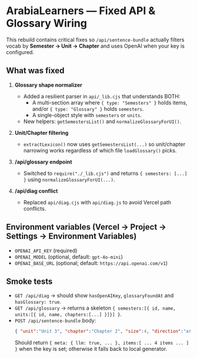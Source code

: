 
# ArabiaLearners — Fixed API & Glossary Wiring

This rebuild contains critical fixes so `/api/sentence-bundle` actually filters vocab by **Semester → Unit → Chapter** and uses OpenAI when your key is configured.

## What was fixed

1. **Glossary shape normalizer**
   - Added a resilient parser in `api/_lib.cjs` that understands BOTH:
     - A multi-section array where `{ type: "Semesters" }` holds items, and/or `{ type: "Glossary" }` holds `semesters`.
     - A single-object style with `semesters` or `units`.
   - New helpers: `getSemestersList()` and `normalizeGlossaryForUI()`.

2. **Unit/Chapter filtering**
   - `extractLexicon()` now uses `getSemestersList(...)` so unit/chapter narrowing works regardless of which file `loadGlossary()` picks.

3. **/api/glossary endpoint**
   - Switched to `require("./_lib.cjs")` and returns `{ semesters: [...] }` using `normalizeGlossaryForUI(...)`.

4. **/api/diag conflict**
   - Replaced `api/diag.cjs` with `api/diag.js` to avoid Vercel path conflicts.

## Environment variables (Vercel → Project → Settings → Environment Variables)

- `OPENAI_API_KEY` (required)
- `OPENAI_MODEL` (optional, default: `gpt-4o-mini`)
- `OPENAI_BASE_URL` (optional; default: `https://api.openai.com/v1`)

## Smoke tests

- `GET /api/diag` → should show `hasOpenAIKey`, `glossaryFoundAt` and `hasGlossary: true`.
- `GET /api/glossary` → returns a skeleton `{ semesters:[{ id, name, units:[{ id, name, chapters:[...] }]}] }`.
- `POST /api/sentence-bundle` body:
  ```json
  { "unit":"Unit 3", "chapter":"Chapter 2", "size":4, "direction":"ar2en", "difficulty":"medium" }
  ```
  Should return `{ meta: { llm: true, ... }, items:[ ... 4 items ... ] }` when the key is set; otherwise it falls back to local generator.
